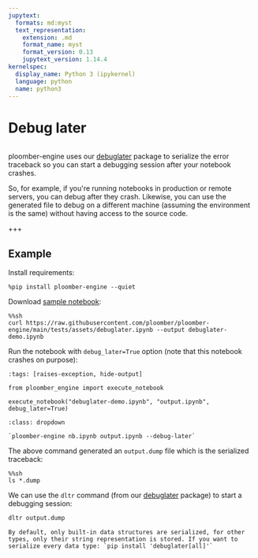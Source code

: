 ```yaml
---
jupytext:
  formats: md:myst
  text_representation:
    extension: .md
    format_name: myst
    format_version: 0.13
    jupytext_version: 1.14.4
kernelspec:
  display_name: Python 3 (ipykernel)
  language: python
  name: python3
---
```


# Debug later

```{versionadded} 0.0.19
```

ploomber-engine uses our [debuglater](https://github.com/ploomber/debuglater) package to serialize the error traceback so you can start a debugging session after your notebook crashes.

So, for example, if you're running notebooks in production or remote servers, you can debug after they crash. Likewise, you can use the generated file to debug on a different machine (assuming the environment is the same) without having access to the source code.

+++

## Example

Install requirements:

```{code-cell} ipython3
%pip install ploomber-engine --quiet
```

Download [sample notebook](https://raw.githubusercontent.com/ploomber/ploomber-engine/main/tests/assets/debuglater.ipynb):

```{code-cell} ipython3
%%sh
curl https://raw.githubusercontent.com/ploomber/ploomber-engine/main/tests/assets/debuglater.ipynb --output debuglater-demo.ipynb
```

Run the notebook with `debug_later=True` option (note that this notebook crashes on purpose):

```{code-cell} ipython3
:tags: [raises-exception, hide-output]

from ploomber_engine import execute_notebook

execute_notebook("debuglater-demo.ipynb", "output.ipynb", debug_later=True)
```

```{admonition} Command-line equivalent
:class: dropdown

`ploomber-engine nb.ipynb output.ipynb --debug-later`
```

The above command generated an `output.dump` file which is the serialized traceback:

```{code-cell} ipython3
%%sh
ls *.dump
```

We can use the `dltr` command (from our [debuglater](https://github.com/ploomber/debuglater) package) to start a debugging session:

```sh
dltr output.dump
```


```{tip}
By default, only built-in data structures are serialized, for other types, only their string representation is stored. If you want to serialize every data type: `pip install 'debuglater[all]'`
```
